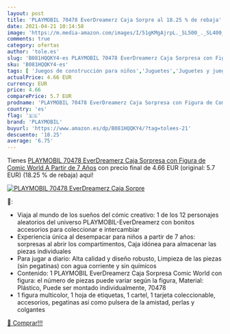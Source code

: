 ```yaml
---
layout: post
title: 'PLAYMOBIL 70478 EverDreamerz Caja Sorpre al 18.25 % de rebaja'
date: 2021-04-21 10:14:58
image: 'https://m.media-amazon.com/images/I/51gKMgAjrpL._SL500_._SL400_.jpg'
comments: true
category: ofertas
author: 'tole.es'
slug: 'B081HQQKY4-es PLAYMOBIL 70478 EverDreamerz Caja Sorpresa con Figura de...'
sku: 'B081HQQKY4-es'
tags: [ 'Juegos de construcción para niños','Juguetes','Juguetes y juegos','playmobil', ]
actualPrice: 4.66 EUR
currency: EUR
price: 4.66
comparePrice: 5.7 EUR
prodname: 'PLAYMOBIL 70478 EverDreamerz Caja Sorpresa con Figura de Comic World  A Partir de 7 Años'
country: 'es'
flag: '🇪🇸'
brand: 'PLAYMOBIL'
buyurl: 'https://www.amazon.es/dp/B081HQQKY4/?tag=tolees-21'
descuento: '18.25'
average: '6.75'
---
```


Tienes [PLAYMOBIL 70478 EverDreamerz Caja Sorpresa con Figura de Comic World  A Partir de 7 Años](https://www.amazon.es/dp/B081HQQKY4/?tag=tolees-21) con precio final de  4.66 EUR (original: 5.7 EUR) (18.25 %  de rebaja) aqui!

[![PLAYMOBIL 70478 EverDreamerz Caja Sorpre](https://m.media-amazon.com/images/I/51gKMgAjrpL._SL500_._SL400_.jpg)](https://www.amazon.es/dp/B081HQQKY4/?tag=tolees-21)

🔎:

- Viaja al mundo de los sueños del cómic creativo: 1 de los 12 personajes aleatorios del universo PLAYMOBIL-EverDreamerz con bonitos accesorios para coleccionar e intercambiar
- Experiencia única al desempacar para niños a partir de 7 años: sorpresas al abrir los compartimentos, Caja idónea para almacenar las piezas individuales
- Para jugar a diario: Alta calidad y diseño robusto, Limpieza de las piezas (sin pegatinas) con agua corriente y sin químicos
- Contenido: 1 PLAYMOBIL EverDreamerz Caja Sorpresa Comic World con figura: el número de piezas puede variar según la figura, Material: Plástico, Puede ser montado individualmente, 70478
- 1 figura multicolor, 1 hoja de etiquetas, 1 cartel, 1 tarjeta coleccionable, accesorios, pegatinas así como pulsera de la amistad, perlas y colgantes

[🛒 Comprar!!!](https://www.amazon.es/dp/B081HQQKY4/?tag=tolees-21)
